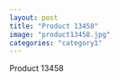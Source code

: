 ```yaml
---
layout: post
title: "Product 13458"
image: "product13458.jpg"
categories: "category1"
---
```

Product 13458
